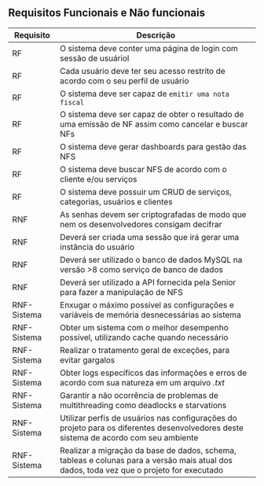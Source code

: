 ## Requisitos Funcionais e Não funcionais

Requisito | Descrição
------------ | -------------
RF | O sistema deve conter uma página de login com sessão de usuáriol
RF | Cada usuário deve ter seu acesso restrito de acordo com o seu perfil de usuário 
RF | O sistema deve ser capaz de `emitir uma nota fiscal`
RF | O sistema deve ser capaz de obter o resultado de uma emissão de NF assim como cancelar e buscar NFs
RF | O sistema deve gerar dashboards para gestão das NFS
RF | O sistema deve buscar NFS de acordo com o cliente e/ou serviços 
RF | O sistema deve possuir um CRUD de serviços, categorias, usuários e clientes
RNF | As senhas devem ser criptografadas de modo que nem os desenvolvedores consigam decifrar
RNF | Deverá ser criada uma sessão que irá gerar uma instância do usuário
RNF | Deverá ser utilizado o banco de dados MySQL na versão >8 como serviço de banco de dados
RNF | Deverá ser utilizado a API fornecida pela Senior para fazer a manipulação de NFS
RNF-Sistema | Enxugar o máximo possível as configurações e variáveis de memória desnecessárias ao sistema
RNF-Sistema | Obter um sistema com o melhor desempenho possível, utilizando cache quando necessário
RNF-Sistema | Realizar o tratamento geral de exceções, para evitar gargalos
RNF-Sistema | Obter logs específicos das informações e erros de acordo com sua natureza em um arquivo *.txt*
RNF-Sistema | Garantir a não ocorrência de problemas de multithreading como deadlocks e starvations
RNF-Sistema | Utilizar perfis de usuários nas configurações do projeto para os diferentes desenvolvedores deste sistema de acordo com seu ambiente
RNF-Sistema | Realizar a migração da base de dados, schema, tableas e colunas para a versão mais atual dos dados, toda vez que o projeto for executado
